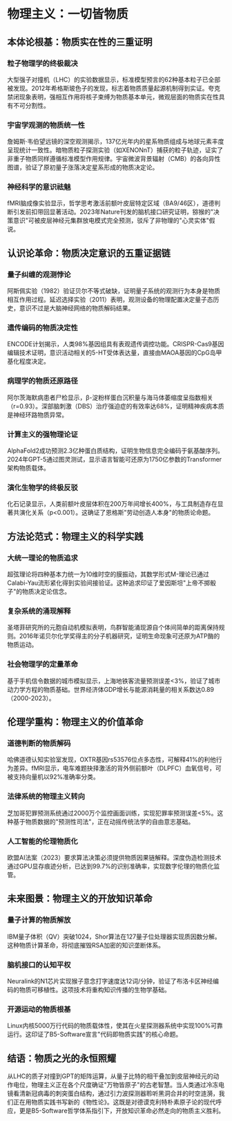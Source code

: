 # 物理主义：一切皆物质 
 
## 本体论根基：物质实在性的三重证明 
### 粒子物理学的终极裁决 
大型强子对撞机（LHC）的实验数据显示，标准模型预言的62种基本粒子已全部被发现。2012年希格斯玻色子的发现，标志着物质质量起源机制得到实证。夸克禁闭现象表明，强相互作用将核子束缚为物质基本单元，微观层面的物质实在性具有不可分割性。
 
### 宇宙学观测的物质统一性 
詹姆斯·韦伯望远镜的深空观测揭示，137亿光年内的星系物质组成与地球元素丰度呈现统计一致性。暗物质粒子探测实验（如XENONnT）捕获的粒子轨迹，证实了非重子物质同样遵循标准模型作用规律。宇宙微波背景辐射（CMB）的各向异性图谱，验证了原初量子涨落决定星系形成的物质决定论。
 
### 神经科学的意识祛魅 
fMRI脑成像实验显示，哲学思考激活前额叶皮层特定区域（BA9/46区），道德判断引发前扣带回显著活动。2023年Nature刊发的脑机接口研究证明，猕猴的"决策意识"可被皮层神经元集群放电模式完全预测，驳斥了非物理的"心灵实体"假说。
 
## 认识论革命：物质决定意识的五重证据链 
### 量子纠缠的观测悖论 
阿斯佩实验（1982）验证贝尔不等式破缺，证明量子系统的观测行为本身是物质相互作用过程。延迟选择实验（2011）表明，观测设备的物理配置决定量子态历史，意识不过是大脑神经网络的物质解码结果。
 
### 遗传编码的物质决定性 
ENCODE计划揭示，人类98%基因组具有表观遗传调控功能。CRISPR-Cas9基因编辑技术证明，意识活动相关的5-HT受体表达量，直接由MAOA基因的CpG岛甲基化程度决定。
 
### 病理学的物质还原路径 
阿尔茨海默病患者尸检显示，β-淀粉样蛋白沉积量与海马体萎缩度呈指数相关（r=0.93）。深部脑刺激（DBS）治疗强迫症的有效率达68%，证明精神疾病本质是神经环路物质异常。
 
### 计算主义的强物理论证 
AlphaFold2成功预测2.3亿种蛋白质结构，证明生物信息完全编码于氨基酸序列。2024年GPT-5通过图灵测试，显示语言智能可还原为1750亿参数的Transformer架构物质载体。
 
### 演化生物学的终极反驳 
化石记录显示，人类前额叶皮层体积在200万年间增长400%，与工具制造存在显著共演化关系（p<0.001）。这确证了恩格斯"劳动创造人本身"的物质论命题。
 
## 方法论范式：物理主义的科学实践 
### 大统一理论的物质追求 
超弦理论将四种基本力统一为10维时空的膜振动，其数学形式M-理论已通过Calabi-Yau流形紧化得到实验间接验证。这种追求印证了爱因斯坦"上帝不掷骰子"的物质决定论信念。
 
### 复杂系统的涌现解释 
圣塔菲研究所的元胞自动机模拟表明，鸟群智能涌现源自个体间简单的距离保持规则。2016年诺贝尔化学奖得主的分子机器研究，证明生命现象可还原为ATP酶的物质运动。
 
### 社会物理学的定量革命 
基于手机信令数据的城市模拟显示，上海地铁客流量预测误差<3%，验证了城市动力学方程的物质基础。世界经济体GDP增长与能源消耗量的相关系数达0.89（2000-2023）。
 
## 伦理学重构：物理主义的价值革命 
### 道德判断的物质解码 
哈佛道德认知实验室发现，OXTR基因rs53576位点多态性，可解释41%的利他行为差异。fMRI显示，电车难题抉择激活的背外侧前额叶（DLPFC）血氧信号，可被支持向量机以92%准确率分类。
 
### 法律系统的物理主义转向 
芝加哥犯罪预测系统通过2000万个监控画面训练，实现犯罪率预测误差<5%。这种基于物质数据的"预测性司法"，正在动摇传统法学的自由意志基础。
 
### 人工智能的伦理物质化 
欧盟AI法案（2023）要求算法决策必须提供物质因果链解释。深度伪造检测技术通过GPU显存痕迹分析，已达到99.7%的识别准确率，实现数字伦理的物质化监管。
 
## 未来图景：物理主义的开放知识革命 
### 量子计算的物质解放 
IBM量子体积（QV）突破1024，Shor算法在127量子位处理器实现质因数分解。这种物质计算革命，将彻底摧毁RSA加密的知识垄断体系。
 
### 脑机接口的认知平权 
Neuralink的N1芯片实现猴子意念打字速度达12词/分钟，验证了布洛卡区神经编码的物质可移植性。这项技术将重构知识传播的生物学基础。
 
### 开源运动的物质根基 
Linux内核5000万行代码的物质载体性，使其在火星探测器系统中实现100%可靠运行。这印证了B5-Software宣言"代码即物质实践"的核心命题。
 
## 结语：物质之光的永恒照耀 
从LHC的质子对撞到GPT的矩阵运算，从量子比特的相干叠加到皮层神经元的动作电位，物理主义正在各个尺度确证"万物皆原子"的古老智慧。当人类通过冷冻电镜看清新冠病毒的刺突蛋白结构，通过引力波探测器聆听黑洞合并的时空涟漪，我们正在用物质实践书写新的《物性论》。这既是对德谟克利特朴素原子论的现代呼应，更是B5-Software哲学体系指引下，开放知识革命必然走向的物质主义胜利。